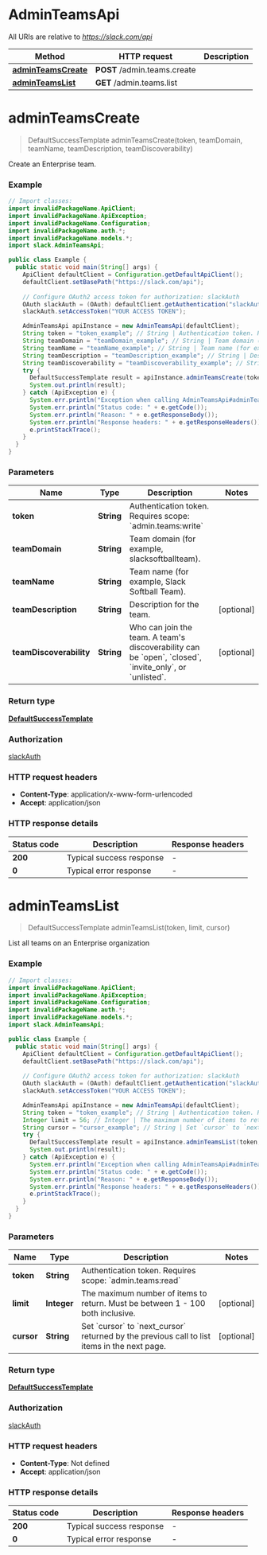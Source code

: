 # AdminTeamsApi

All URIs are relative to *https://slack.com/api*

| Method | HTTP request | Description |
|------------- | ------------- | -------------|
| [**adminTeamsCreate**](AdminTeamsApi.md#adminTeamsCreate) | **POST** /admin.teams.create |  |
| [**adminTeamsList**](AdminTeamsApi.md#adminTeamsList) | **GET** /admin.teams.list |  |


<a name="adminTeamsCreate"></a>
# **adminTeamsCreate**
> DefaultSuccessTemplate adminTeamsCreate(token, teamDomain, teamName, teamDescription, teamDiscoverability)



Create an Enterprise team.

### Example
```java
// Import classes:
import invalidPackageName.ApiClient;
import invalidPackageName.ApiException;
import invalidPackageName.Configuration;
import invalidPackageName.auth.*;
import invalidPackageName.models.*;
import slack.AdminTeamsApi;

public class Example {
  public static void main(String[] args) {
    ApiClient defaultClient = Configuration.getDefaultApiClient();
    defaultClient.setBasePath("https://slack.com/api");
    
    // Configure OAuth2 access token for authorization: slackAuth
    OAuth slackAuth = (OAuth) defaultClient.getAuthentication("slackAuth");
    slackAuth.setAccessToken("YOUR ACCESS TOKEN");

    AdminTeamsApi apiInstance = new AdminTeamsApi(defaultClient);
    String token = "token_example"; // String | Authentication token. Requires scope: `admin.teams:write`
    String teamDomain = "teamDomain_example"; // String | Team domain (for example, slacksoftballteam).
    String teamName = "teamName_example"; // String | Team name (for example, Slack Softball Team).
    String teamDescription = "teamDescription_example"; // String | Description for the team.
    String teamDiscoverability = "teamDiscoverability_example"; // String | Who can join the team. A team's discoverability can be `open`, `closed`, `invite_only`, or `unlisted`.
    try {
      DefaultSuccessTemplate result = apiInstance.adminTeamsCreate(token, teamDomain, teamName, teamDescription, teamDiscoverability);
      System.out.println(result);
    } catch (ApiException e) {
      System.err.println("Exception when calling AdminTeamsApi#adminTeamsCreate");
      System.err.println("Status code: " + e.getCode());
      System.err.println("Reason: " + e.getResponseBody());
      System.err.println("Response headers: " + e.getResponseHeaders());
      e.printStackTrace();
    }
  }
}
```

### Parameters

| Name | Type | Description  | Notes |
|------------- | ------------- | ------------- | -------------|
| **token** | **String**| Authentication token. Requires scope: &#x60;admin.teams:write&#x60; | |
| **teamDomain** | **String**| Team domain (for example, slacksoftballteam). | |
| **teamName** | **String**| Team name (for example, Slack Softball Team). | |
| **teamDescription** | **String**| Description for the team. | [optional] |
| **teamDiscoverability** | **String**| Who can join the team. A team&#39;s discoverability can be &#x60;open&#x60;, &#x60;closed&#x60;, &#x60;invite_only&#x60;, or &#x60;unlisted&#x60;. | [optional] |

### Return type

[**DefaultSuccessTemplate**](DefaultSuccessTemplate.md)

### Authorization

[slackAuth](../README.md#slackAuth)

### HTTP request headers

 - **Content-Type**: application/x-www-form-urlencoded
 - **Accept**: application/json

### HTTP response details
| Status code | Description | Response headers |
|-------------|-------------|------------------|
| **200** | Typical success response |  -  |
| **0** | Typical error response |  -  |

<a name="adminTeamsList"></a>
# **adminTeamsList**
> DefaultSuccessTemplate adminTeamsList(token, limit, cursor)



List all teams on an Enterprise organization

### Example
```java
// Import classes:
import invalidPackageName.ApiClient;
import invalidPackageName.ApiException;
import invalidPackageName.Configuration;
import invalidPackageName.auth.*;
import invalidPackageName.models.*;
import slack.AdminTeamsApi;

public class Example {
  public static void main(String[] args) {
    ApiClient defaultClient = Configuration.getDefaultApiClient();
    defaultClient.setBasePath("https://slack.com/api");
    
    // Configure OAuth2 access token for authorization: slackAuth
    OAuth slackAuth = (OAuth) defaultClient.getAuthentication("slackAuth");
    slackAuth.setAccessToken("YOUR ACCESS TOKEN");

    AdminTeamsApi apiInstance = new AdminTeamsApi(defaultClient);
    String token = "token_example"; // String | Authentication token. Requires scope: `admin.teams:read`
    Integer limit = 56; // Integer | The maximum number of items to return. Must be between 1 - 100 both inclusive.
    String cursor = "cursor_example"; // String | Set `cursor` to `next_cursor` returned by the previous call to list items in the next page.
    try {
      DefaultSuccessTemplate result = apiInstance.adminTeamsList(token, limit, cursor);
      System.out.println(result);
    } catch (ApiException e) {
      System.err.println("Exception when calling AdminTeamsApi#adminTeamsList");
      System.err.println("Status code: " + e.getCode());
      System.err.println("Reason: " + e.getResponseBody());
      System.err.println("Response headers: " + e.getResponseHeaders());
      e.printStackTrace();
    }
  }
}
```

### Parameters

| Name | Type | Description  | Notes |
|------------- | ------------- | ------------- | -------------|
| **token** | **String**| Authentication token. Requires scope: &#x60;admin.teams:read&#x60; | |
| **limit** | **Integer**| The maximum number of items to return. Must be between 1 - 100 both inclusive. | [optional] |
| **cursor** | **String**| Set &#x60;cursor&#x60; to &#x60;next_cursor&#x60; returned by the previous call to list items in the next page. | [optional] |

### Return type

[**DefaultSuccessTemplate**](DefaultSuccessTemplate.md)

### Authorization

[slackAuth](../README.md#slackAuth)

### HTTP request headers

 - **Content-Type**: Not defined
 - **Accept**: application/json

### HTTP response details
| Status code | Description | Response headers |
|-------------|-------------|------------------|
| **200** | Typical success response |  -  |
| **0** | Typical error response |  -  |

